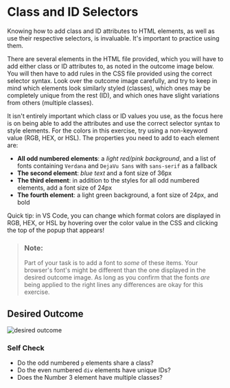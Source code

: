 # Class and ID Selectors

Knowing how to add class and ID attributes to HTML elements, as well as use their respective selectors, is invaluable. It's important to practice using them.

There are several elements in the HTML file provided, which you will have to add either class or ID attributes to, as noted in the outcome image below. You will then have to add rules in the CSS file provided using the correct selector syntax. Look over the outcome image carefully, and try to keep in mind which elements look similarly styled (classes), which ones may be completely unique from the rest (ID), and which ones have slight variations from others (multiple classes).

It isn't entirely important which class or ID values you use, as the focus here is on being able to add the attributes and use the correct selector syntax to style elements. For the colors in this exercise, try using a non-keyword value (RGB, HEX, or HSL). The properties you need to add to each element are:

- **All odd numbered elements**: a _light red/pink background_, and a list of fonts containing `Verdana` and `DejaVu Sans` with `sans-serif` as a fallback
- **The second element**: _blue text_ and a font size of 36px
- **The third element**: in addition to the styles for all odd numbered elements, add a font size of 24px
- **The fourth element**: a light green background, a font size of 24px, and bold

Quick tip: in VS Code, you can change which format colors are displayed in RGB, HEX, or HSL by hovering over the color value in the CSS and clicking the top of the popup that appears!

> ### Note:
>
> Part of your task is to add a font to _some_ of these items. Your browser's font's might be different than the one displayed in the desired outcome image. As long as you confirm that the fonts _are_ being applied to the right lines any differences are okay for this exercise.

## Desired Outcome

![desired outcome](./desired-outcome.png)

### Self Check

- Do the odd numbered `p` elements share a class?
- Do the even numbered `div` elements have unique IDs?
- Does the Number 3 element have multiple classes?

